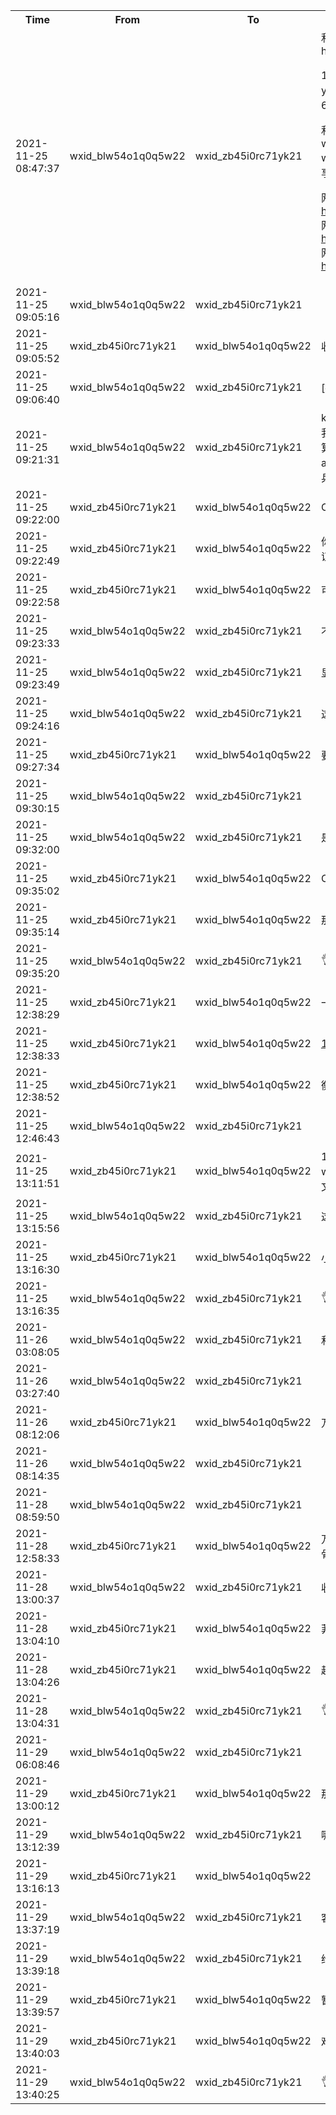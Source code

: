 <table style='width:100%;'><tr><th>Time</th><th>From</th><th>To</th><th>Message</th></tr><tr><td>2021-11-25 08:47:37</td>
                      <td>wxid_blw54o1q0q5w22</td>
                      <td>wxid_zb45i0rc71yk21</td>
                      <td>利来国际：
https://gd9189.com/deposit

15096047853
密码：yy123456zz
提款密码：618618   验证：恭喜发财

利来国际备用网址：w81518.com, w66588.com。下载利来APP享更多优惠，游戏更顺畅！

网址：https://www.57w66.com/
网址：https://www.w66369.com/
网址：https://www.w81519.com/</td></tr><tr><td>2021-11-25 09:05:16</td>
                      <td>wxid_blw54o1q0q5w22</td>
                      <td>wxid_zb45i0rc71yk21</td>
                      <td></td></tr><tr><td>2021-11-25 09:05:52</td>
                      <td>wxid_zb45i0rc71yk21</td>
                      <td>wxid_blw54o1q0q5w22</td>
                      <td>收到</td></tr><tr><td>2021-11-25 09:06:40</td>
                      <td>wxid_blw54o1q0q5w22</td>
                      <td>wxid_zb45i0rc71yk21</td>
                      <td>[抱拳]</td></tr><tr><td>2021-11-25 09:21:31</td>
                      <td>wxid_blw54o1q0q5w22</td>
                      <td>wxid_zb45i0rc71yk21</td>
                      <td>korea邮箱有小样的也可以给我发一份，目前国a也有预算，针对你手上的只要能给国a的都可以整理出来给我，和兵</td></tr><tr><td>2021-11-25 09:22:00</td>
                      <td>wxid_zb45i0rc71yk21</td>
                      <td>wxid_blw54o1q0q5w22</td>
                      <td>Ok</td></tr><tr><td>2021-11-25 09:22:49</td>
                      <td>wxid_zb45i0rc71yk21</td>
                      <td>wxid_blw54o1q0q5w22</td>
                      <td>你刚刚给的那个，登录需要验证码</td></tr><tr><td>2021-11-25 09:22:58</td>
                      <td>wxid_zb45i0rc71yk21</td>
                      <td>wxid_blw54o1q0q5w22</td>
                      <td>可以接收吗？</td></tr><tr><td>2021-11-25 09:23:33</td>
                      <td>wxid_blw54o1q0q5w22</td>
                      <td>wxid_zb45i0rc71yk21</td>
                      <td>不需要接收，是直接展示出来</td></tr><tr><td>2021-11-25 09:23:49</td>
                      <td>wxid_blw54o1q0q5w22</td>
                      <td>wxid_zb45i0rc71yk21</td>
                      <td>显示出来验证码</td></tr><tr><td>2021-11-25 09:24:16</td>
                      <td>wxid_blw54o1q0q5w22</td>
                      <td>wxid_zb45i0rc71yk21</td>
                      <td>这个账户是ga注册的，没事</td></tr><tr><td>2021-11-25 09:27:34</td>
                      <td>wxid_zb45i0rc71yk21</td>
                      <td>wxid_blw54o1q0q5w22</td>
                      <td>要的</td></tr><tr><td>2021-11-25 09:30:15</td>
                      <td>wxid_blw54o1q0q5w22</td>
                      <td>wxid_zb45i0rc71yk21</td>
                      <td></td></tr><tr><td>2021-11-25 09:32:00</td>
                      <td>wxid_blw54o1q0q5w22</td>
                      <td>wxid_zb45i0rc71yk21</td>
                      <td>是局方自己注册的账户</td></tr><tr><td>2021-11-25 09:35:02</td>
                      <td>wxid_zb45i0rc71yk21</td>
                      <td>wxid_blw54o1q0q5w22</td>
                      <td>Ok</td></tr><tr><td>2021-11-25 09:35:14</td>
                      <td>wxid_zb45i0rc71yk21</td>
                      <td>wxid_blw54o1q0q5w22</td>
                      <td>那我们自己注册一个就行了</td></tr><tr><td>2021-11-25 09:35:20</td>
                      <td>wxid_blw54o1q0q5w22</td>
                      <td>wxid_zb45i0rc71yk21</td>
                      <td>👌</td></tr><tr><td>2021-11-25 12:38:29</td>
                      <td>wxid_zb45i0rc71yk21</td>
                      <td>wxid_blw54o1q0q5w22</td>
                      <td>一将功成万骨枯@20211125</td></tr><tr><td>2021-11-25 12:38:33</td>
                      <td>wxid_zb45i0rc71yk21</td>
                      <td>wxid_blw54o1q0q5w22</td>
                      <td><a href='1711e4c8-226b-4842-8ba4-847f03da612b.md'>1125.zip</a></td></tr><tr><td>2021-11-25 12:38:52</td>
                      <td>wxid_zb45i0rc71yk21</td>
                      <td>wxid_blw54o1q0q5w22</td>
                      <td>衡阳的案源</td></tr><tr><td>2021-11-25 12:46:43</td>
                      <td>wxid_blw54o1q0q5w22</td>
                      <td>wxid_zb45i0rc71yk21</td>
                      <td></td></tr><tr><td>2021-11-25 13:11:51</td>
                      <td>wxid_zb45i0rc71yk21</td>
                      <td>wxid_blw54o1q0q5w22</td>
                      <td>1.越南社科院   可更新   2.菲律宾 wj文件服务器 ，每周更新新增文件约1.8-2个g</td></tr><tr><td>2021-11-25 13:15:56</td>
                      <td>wxid_blw54o1q0q5w22</td>
                      <td>wxid_zb45i0rc71yk21</td>
                      <td>这两个的小样有么</td></tr><tr><td>2021-11-25 13:16:30</td>
                      <td>wxid_zb45i0rc71yk21</td>
                      <td>wxid_blw54o1q0q5w22</td>
                      <td>小样明天发你</td></tr><tr><td>2021-11-25 13:16:35</td>
                      <td>wxid_blw54o1q0q5w22</td>
                      <td>wxid_zb45i0rc71yk21</td>
                      <td>👌</td></tr><tr><td>2021-11-26 03:08:05</td>
                      <td>wxid_blw54o1q0q5w22</td>
                      <td>wxid_zb45i0rc71yk21</td>
                      <td>和兵，数据列表有最新的么</td></tr><tr><td>2021-11-26 03:27:40</td>
                      <td>wxid_blw54o1q0q5w22</td>
                      <td>wxid_zb45i0rc71yk21</td>
                      <td></td></tr><tr><td>2021-11-26 08:12:06</td>
                      <td>wxid_zb45i0rc71yk21</td>
                      <td>wxid_blw54o1q0q5w22</td>
                      <td>万里长城万里长@20211126</td></tr><tr><td>2021-11-26 08:14:35</td>
                      <td>wxid_blw54o1q0q5w22</td>
                      <td>wxid_zb45i0rc71yk21</td>
                      <td></td></tr><tr><td>2021-11-28 08:59:50</td>
                      <td>wxid_blw54o1q0q5w22</td>
                      <td>wxid_zb45i0rc71yk21</td>
                      <td></td></tr><tr><td>2021-11-28 12:58:33</td>
                      <td>wxid_zb45i0rc71yk21</td>
                      <td>wxid_blw54o1q0q5w22</td>
                      <td>万里长城万里长@一将功成万骨枯#wwaxXwxwq</td></tr><tr><td>2021-11-28 13:00:37</td>
                      <td>wxid_blw54o1q0q5w22</td>
                      <td>wxid_zb45i0rc71yk21</td>
                      <td>收到</td></tr><tr><td>2021-11-28 13:04:10</td>
                      <td>wxid_zb45i0rc71yk21</td>
                      <td>wxid_blw54o1q0q5w22</td>
                      <td>菲外交的小样在钉钉</td></tr><tr><td>2021-11-28 13:04:26</td>
                      <td>wxid_zb45i0rc71yk21</td>
                      <td>wxid_blw54o1q0q5w22</td>
                      <td>越南的我会尽快弄好发你</td></tr><tr><td>2021-11-28 13:04:31</td>
                      <td>wxid_blw54o1q0q5w22</td>
                      <td>wxid_zb45i0rc71yk21</td>
                      <td>👌</td></tr><tr><td>2021-11-29 06:08:46</td>
                      <td>wxid_blw54o1q0q5w22</td>
                      <td>wxid_zb45i0rc71yk21</td>
                      <td></td></tr><tr><td>2021-11-29 13:00:12</td>
                      <td>wxid_zb45i0rc71yk21</td>
                      <td>wxid_blw54o1q0q5w22</td>
                      <td>那个菠菜站，客户有兴趣吗？</td></tr><tr><td>2021-11-29 13:12:39</td>
                      <td>wxid_blw54o1q0q5w22</td>
                      <td>wxid_zb45i0rc71yk21</td>
                      <td>哪个</td></tr><tr><td>2021-11-29 13:16:13</td>
                      <td>wxid_zb45i0rc71yk21</td>
                      <td>wxid_blw54o1q0q5w22</td>
                      <td></td></tr><tr><td>2021-11-29 13:37:19</td>
                      <td>wxid_blw54o1q0q5w22</td>
                      <td>wxid_zb45i0rc71yk21</td>
                      <td>客户还在评估，我明天问下</td></tr><tr><td>2021-11-29 13:39:18</td>
                      <td>wxid_blw54o1q0q5w22</td>
                      <td>wxid_zb45i0rc71yk21</td>
                      <td>给的那个利来的站有进展么</td></tr><tr><td>2021-11-29 13:39:57</td>
                      <td>wxid_zb45i0rc71yk21</td>
                      <td>wxid_blw54o1q0q5w22</td>
                      <td>暂时没有</td></tr><tr><td>2021-11-29 13:40:03</td>
                      <td>wxid_zb45i0rc71yk21</td>
                      <td>wxid_blw54o1q0q5w22</td>
                      <td>难度比较大</td></tr><tr><td>2021-11-29 13:40:25</td>
                      <td>wxid_blw54o1q0q5w22</td>
                      <td>wxid_zb45i0rc71yk21</td>
                      <td>👌，辛苦了</td></tr></table>
